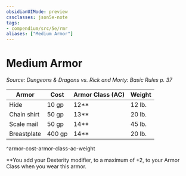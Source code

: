 ```yaml
---
obsidianUIMode: preview
cssclasses: json5e-note
tags:
- compendium/src/5e/rmr
aliases: ["Medium Armor"]
---
```

# Medium Armor
*Source: Dungeons & Dragons vs. Rick and Morty: Basic Rules p. 37* 

| Armor | Cost | Armor Class (AC) | Weight |
|-------|------|------------------|--------|
| Hide | 10 gp | 12** | 12 lb. |
| Chain shirt | 50 gp | 13** | 20 lb. |
| Scale mail | 50 gp | 14** | 45 lb. |
| Breastplate | 400 gp | 14** | 20 lb. |
^armor-cost-armor-class-ac-weight

**You add your Dexterity modifier, to a maximum of +2, to your Armor Class when you wear this armor.
